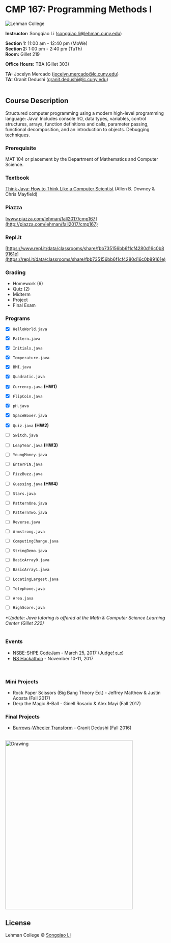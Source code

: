 # CMP 167: Programming Methods I #

![Lehman College][logo]

[logo]: https://github.com/sonnynomnom/CMP-167-Programming-Methods-I/blob/master/logo.png "Lehman College 2017"

**Instructor:** Songqiao Li (songqiao.li@lehman.cuny.edu)  
  
**Section 1:** 11:00 am - 12:40 pm (MoWe)  
**Section 2:** 1:00 pm - 2:40 pm (TuTh)  
**Room:** Gillet 219  

**Office Hours:** TBA (Gillet 303)  
  
**TA:** Jocelyn Mercado (jocelyn.mercado@lc.cuny.edu)  
**TA:** Granit Dedushi (granit.dedushi@lc.cuny.edu)
<br>
<br>

## Course Description ##

Structured computer programming using a modern high-level programming language: Java! Includes console I/O, data types, variables, control structures, arrays, function definitions and calls, parameter passing, functional decomposition, and an introduction to objects. Debugging techniques.

### Prerequisite ###

MAT 104 or placement by the Department of Mathematics and Computer Science.

### Textbook ###

[Think Java: How to Think Like a Computer Scientist](http://greenteapress.com/thinkjava6/thinkjava.pdf) (Allen B. Downey & Chris Mayfield)

### Piazza ###

[www.piazza.com/lehman/fall2017/cmp167](http://piazza.com/lehman/fall2017/cmp167) 

### Repl.it ###
[https://www.repl.it/data/classrooms/share/fbb735156bb6f1cf4280d16c0b89161e](https://repl.it/data/classrooms/share/fbb735156bb6f1cf4280d16c0b89161e) 

### Grading ###

* Homework (6)
* Quiz (2)
* Midterm
* Project
* Final Exam

### Programs ###

- [x] `HelloWorld.java`  
- [x] `Pattern.java`  
- [x] `Initials.java`

- [x] `Temperature.java`
- [x] `BMI.java`
- [x] `Quadratic.java`
- [x] `Currency.java` **(HW1)**

- [x] `FlipCoin.java`
- [x] `pH.java`
- [x] `SpaceBoxer.java`
- [x] `Quiz.java` **(HW2)**

- [ ] `Switch.java` 
- [ ] `LeapYear.java` **(HW3)**

- [ ] `YoungMoney.java`
- [ ] `EnterPIN.java`
- [ ] `FizzBuzz.java`
- [ ] `Guessing.java` **(HW4)**

- [ ] `Stars.java`
- [ ] `PatternOne.java`
- [ ] `PatternTwo.java`

- [ ] `Reverse.java`
- [ ] `Armstrong.java`

- [ ] `ComputingChange.java`

- [ ] `StringDemo.java`

- [ ] `BasicArray0.java`
- [ ] `BasicArray1.java`

- [ ] `LocatingLargest.java`
- [ ] `Telephone.java`

- [ ] `Area.java`
- [ ] `HighScore.java`

_*Update: Java tutoring is offered at the Math & Computer Science Learning Center (Gillet 222)_  
<br>

### Events ###

* [NSBE-SHPE CodeJam](https://nslehman.com/codejam/) - March 25, 2017 ([Judge! ಠ_ಠ](https://credly.com/credit/13866597))
* [NS Hackathon](http://nshacks.nslehman.com) - November 10-11, 2017  
<br>

### Mini Projects ###

* Rock Paper Scissors (Big Bang Theory Ed.) - Jeffrey Matthew & Justin Acosta (Fall 2017)
* Derp the Magic 8-Ball - Ginell Rosario & Alex Mayi (Fall 2017)

### Final Projects ###

* [Burrows-Wheeler Transform](https://www.youtube.com/watch?v=h-J2_NIDvLw) - Granit Dedushi (Fall 2016)
<br>

<img src="https://github.com/sonnynomnom/CMP-167-Programming-Methods-I/blob/master/granit.jpg" alt="Drawing" width="400" height="530" />

## License
Lehman College © [Songqiao Li](https://instagram.com/sonnynomnom)
